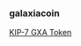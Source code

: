 ### galaxiacoin
[KIP-7 GXA Token](https://scope.klaytn.com/token/0xa80e96cceb1419f9bd9f1c67f7978f51b534a11b?tabId=tokenTransfer)
